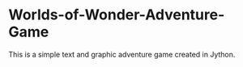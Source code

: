 # Worlds-of-Wonder-Adventure-Game
This is a simple text and graphic adventure game created in Jython.
